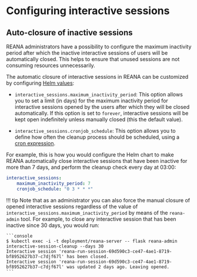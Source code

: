 # Configuring interactive sessions

## Auto-closure of inactive sessions

REANA administrators have a possibility to configure the maximum inactivity period after which
the inactive interactive sessions of users will be automatically closed. This helps to ensure
that unused sessions are not consuming resources unnecessarily.

The automatic closure of interactive sessions in REANA can be customized by configuring
[Helm values](https://github.com/reanahub/reana/tree/master/helm/reana):

- `interactive_sessions.maximum_inactivity_period`:
  This option allows you to set a limit (in days) for the maximum inactivity period for interactive
  sessions opened by the users after which they will be closed automatically.
  If this option is set to `forever`, interactive sessions will be
  kept open indefinitely unless manually closed (this the default value).

- `interactive_sessions.cronjob_schedule`:
  This option allows you to define how often the cleanup process should be scheduled, using a [cron expression](https://kubernetes.io/docs/concepts/workloads/controllers/cron-jobs/#schedule-syntax).

For example, this is how you would configure the Helm chart to make REANA automatically close
interactive sessions that have been inactive for more than 7 days, and perform the cleanup
check every day at 03:00:

```{.yaml .copy-to-clipboard}
interactive_sessions:
    maximum_inactivity_period: 7
    cronjob_schedule: "0 3 * * *"
```

!!! tip
    Note that as an administrator you can also force the manual closure of opened interactive sessions
    regardless of the value of `interactive_sessions.maximum_inactivity_period` by means of the `reana-admin` tool.
    For example, to close any interactive session that has been inactive since 30 days, you would run:

    ```console
    $ kubectl exec -i -t deployment/reana-server -- flask reana-admin interactive-session-cleanup --days 30
    Interactive session 'reana-run-session-69d590c3-ce47-4ae1-8719-bf8952627b37-c7djf67l' has been closed.
    Interactive session 'reana-run-session-69d590c3-ce47-4ae1-8719-bf8952627b37-c7djf67l' was updated 2 days ago. Leaving opened.
    ```
